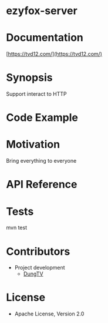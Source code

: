 # ezyfox-server

# Documentation

[https://tvd12.com/](https://tvd12.com/)

# Synopsis

Support interact to HTTP

# Code Example

# Motivation

Bring everything to everyone

# API Reference

# Tests

mvn test

# Contributors

- Project development
  - [DungTV](mailto:itprono3@gmail.com)

# License

- Apache License, Version 2.0
